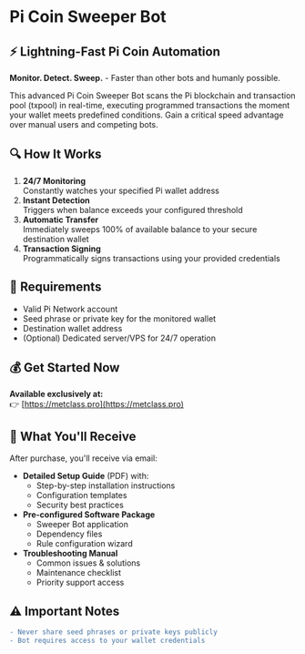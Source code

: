 # Pi Coin Sweeper Bot

## ⚡ Lightning-Fast Pi Coin Automation
**Monitor. Detect. Sweep.** - Faster than other bots and humanly possible.

This advanced Pi Coin Sweeper Bot scans the Pi blockchain and transaction pool (txpool) in real-time, executing programmed transactions the moment your wallet meets predefined conditions. Gain a critical speed advantage over manual users and competing bots.

## 🔍 How It Works
1. **24/7 Monitoring**  
   Constantly watches your specified Pi wallet address
2. **Instant Detection**  
   Triggers when balance exceeds your configured threshold
3. **Automatic Transfer**  
   Immediately sweeps 100% of available balance to your secure destination wallet
4. **Transaction Signing**  
   Programmatically signs transactions using your provided credentials

## 🔑 Requirements
- Valid Pi Network account
- Seed phrase or private key for the monitored wallet
- Destination wallet address
- (Optional) Dedicated server/VPS for 24/7 operation

## 💰 Get Started Now
**Available exclusively at:**  
👉 [https://metclass.pro](https://metclass.pro)

## 🚀 What You'll Receive
After purchase, you'll receive via email:
- **Detailed Setup Guide** (PDF) with:
  - Step-by-step installation instructions
  - Configuration templates
  - Security best practices
- **Pre-configured Software Package**
  - Sweeper Bot application
  - Dependency files
  - Rule configuration wizard
- **Troubleshooting Manual**
  - Common issues & solutions
  - Maintenance checklist
  - Priority support access

## ⚠️ Important Notes
```diff
- Never share seed phrases or private keys publicly
- Bot requires access to your wallet credentials

